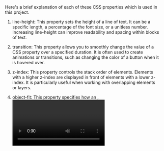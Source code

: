Here's a brief explanation of each of these CSS properties which is used in this project.



1. line-height: This property sets the height of a line of text. It can be a specific length, a percentage of the font size, or a unitless number. Increasing line-height can improve readability and spacing within blocks of text.


2. transition: This property allows you to smoothly change the value of a CSS property over a specified duration. It is often used to create animations or transitions, such as changing the color of a button when it is hovered over.


3. z-index: This property controls the stack order of elements. Elements with a higher z-index are displayed in front of elements with a lower z-index. It is particularly useful when working with overlapping elements or layers.


4. object-fit: This property specifies how an <img>, <video>, or <object> should be resized to fit its container. It can be set to fill, contain, cover, none, or scale-down, each affecting how the media is displayed within its container.


5. font-weight: This property sets the thickness of the font. It can be set to normal, bold, bolder, lighter, or a specific numerical value (100 to 900 in increments of 100).


6. opacity: This property sets the transparency of an element. A value of 1 is fully opaque, while a value of 0 is fully transparent. Values between 0 and 1 create varying levels of transparency.


7. em: This unit is relative to the font size of the parent element. For example, if a parent element has a font size of 16px, 1em is equal to 16px. Using em for font sizes can help maintain scalability and accessibility.


8. rem: Similar to em, but relative to the root element (html). This makes rem useful for creating consistent spacing and sizing across an entire document, unaffected by nested elements' font sizes.



https://github.com/Hafsajillani/Glassmorphism-List-Hover-Effects/assets/103882246/1a39abdb-365a-4fe8-8b9e-9d9b375ae10c

